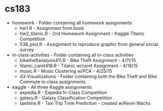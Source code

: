 # cs183

- homework - Folder containing all homework assignments
  - hw1.R - Assignment from book 
  - hw2_titanic.R - 2nd Homework Assignment - Kaggle Titanic Competition
  - 538_plot.R - Assignment to reproduce graphic from general social survey
- in-class-activities - Folder containing all in-class activities
  - biketheftanalysis411.R - Bike Theft Assignment - 4/11/15
  - titanic_caret418.R - Titanic w/caret Assignment - 4/18/15
  - music.R - Music Clustering w/PCA - 4/25/15
  - d3-Visualizations - Folder containing both the Bike Theft and Bike Commute in-class assignments
- kaggle - All three Kaggle assignments
  - expedia.R - Expedia In-Class Competition
  - galaxy.R - Galaxy Classification Competition
  - taxitime.R - Taxi Trip Time Prediction - created w/Kevin Wachs
